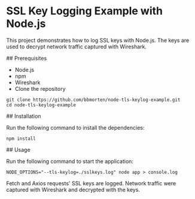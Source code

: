 # SSL Key Logging Example with Node.js

This project demonstrates how to log SSL keys with Node.js. The keys are used to decrypt network traffic captured with Wireshark.

## Prerequisites

- Node.js
- npm
- Wireshark
- Clone the repository

```shell
git clone https://github.com/bbmorten/node-tls-keylog-example.git
cd node-tls-keylog-example
```

## Installation

Run the following command to install the dependencies:

```shell
npm install
```

## Usage

Run the following command to start the application:

```shell
NODE_OPTIONS="--tls-keylog=./sslkeys.log" node app > console.log
```

Fetch and Axios requests' SSL keys are logged. Network traffic were captured with Wireshark and decrypted with the keys.
